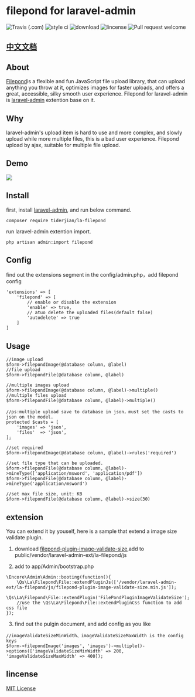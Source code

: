# filepond for laravel-admin

![Travis (.com)](https://img.shields.io/travis/com/tiderjian/la-filepond.svg?style=flat-square)
![style ci](https://img.shields.io/travis/com/tiderjian/la-filepond.svg?style=flat-square)
![download](https://img.shields.io/packagist/dt/tiderjian/la-filepond.svg?style=flat-square)
![lincense](https://img.shields.io/github/license/tiderjian/la-filepond.svg?style=flat-square)
![Pull request welcome](https://img.shields.io/badge/pr-welcome-green.svg?style=flat-square)

## [中文文档](https://github.com/tiderjian/la-filepond/blob/master/README_CN.md)

## About
   [Filepond](https://github.com/pqina/filepond)is a flexible and fun JavaScript file upload library, that can upload anything you throw at it, optimizes images for faster uploads, and offers a great, accessible, silky smooth user experience. Filepond for laravel-admin is [laravel-admin](https://github.com/z-song/laravel-admin) extention base on it.
   

## Why
laravel-admin's upload item is hard to use and more complex, and slowly upload while more multiple files, this is a bad user experience. Filepond upload by ajax, suitable for multiple file upload.

## Demo
<img src="https://user-images.githubusercontent.com/1665649/54975771-280ac900-4fd3-11e9-91c6-c26661242fcb.gif" />

## Install
first, install [laravel-admin](https://github.com/z-song/laravel-admin), and run below command.
```
composer require tiderjian/la-filepond
```
run laravel-admin extention import.
```
php artisan admin:import filepond
```

## Config
find out the extensions segment in the config/admin.php，add filepond config
```
'extensions' => [
    'filepond' => [
        // enable or disable the extension
        'enable' => true,
        // atuo delete the uploaded files(default false)
        'autodelete' => true
    ]
]
```

## Usage
```
//image upload
$form->filepondImage(@database column, @label)
//file upload
$form->filepondFile(@database column, @label)

//multiple images upload
$form->filepondImage(@database column, @label)->multiple()
//multiple files upload
$form->filepondFile(@database column, @label)->multiple()

//ps:multiple upload save to database in json，must set the casts to json on the model.
protected $casts = [
    'images' => 'json',
    'files'  => 'json',
];

//set required
$form->filepondImage(@database column, @label)->rules('required')

//set file type that can be uploaded.
$form->filepondFile(@database column, @label)->mineType(['application/msword', 'application/pdf'])
$form->filepondFile(@database column, @label)->mineType('application/msword')

//set max file size, unit: KB
$form->filepondFile(@database column, @label)->size(30)
```

## extension
You can extend it by youself, here is a sample that extend a image size validate plugin.
1. download [filepond-plugin-image-validate-size](https://github.com/pqina/filepond-plugin-image-validate-size),add to public/vendor/laravel-admin-ext/la-filepond/js 

2. add to app/Admin/bootstrap.php
```
\Encore\Admin\Admin::booting(function(){
    \Qs\La\Filepond\File::extendPluginJs(['/vendor/laravel-admin-ext/la-filepond/js/filepond-plugin-image-validate-size.min.js']);
    \Qs\La\Filepond\File::extendPlugin('FilePondPluginImageValidateSize');
    //use the \Qs\La\Filepond\File::extendPluginCss function to add css file
});
```

3. find out the pulgin document, and add config as you like
```
//imageValidateSizeMinWidth、imageValidateSizeMaxWidth is the config keys
$form->filepondImage('images', 'images')->multiple()->options(['imageValidateSizeMinWidth' => 200, 'imageValidateSizeMaxWidth' => 400]);
```

## lincense
[MIT License](https://github.com/tiderjian/la-filepond/blob/master/LICENSE)